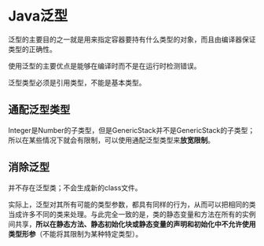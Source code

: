 # Java泛型


泛型的主要目的之一就是用来指定容器要持有什么类型的对象，而且由编译器保证类型的正确性。

使用泛型的主要优点是能够在编译时而不是在运行时检测错误。






泛型类型必须是引用类型，不能是基本类型。



## 通配泛型类型

Integer是Number的子类型，但是GenericStack<Intger>并不是GenericStack<Number>的子类型；所以在某些情况下就会有限制，可以使用通配泛型类型来**放宽限制**。



## 消除泛型

并不存在泛型类；不会生成新的class文件。

实际上，泛型对其所有可能的类型参数，都具有同样的行为，从而可以把相同的类当成许多不同的类来处理。与此完全一致的是，类的静态变量和方法在所有的实例间共享，**所以在静态方法、静态初始化块或静态变量的声明和初始化中不允许使用类型形参**（不能将其限制为某种特定类型）。



